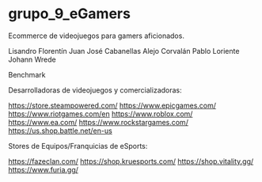 # grupo_9_eGamers
Ecommerce de videojuegos para gamers aficionados.

Lisandro Florentín
Juan José Cabanellas
Alejo Corvalán
Pablo Loriente
Johann Wrede

Benchmark

Desarrolladoras de videojuegos y comercializadoras:

https://store.steampowered.com/
https://www.epicgames.com/
https://www.riotgames.com/en
https://www.roblox.com/
https://www.ea.com/
https://www.rockstargames.com/
https://us.shop.battle.net/en-us

Stores de Equipos/Franquicias de eSports:

https://fazeclan.com/
https://shop.kruesports.com/
https://shop.vitality.gg/
https://www.furia.gg/

